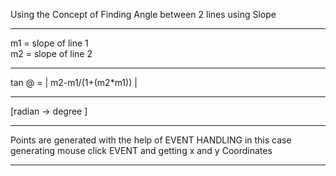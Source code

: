 Using the Concept of Finding Angle between 2 lines using Slope
<hr>
m1 =  slope of line 1<br>
m2 =  slope of line 2<br>
<hr>
tan @ = | m2-m1/(1+(m2*m1)) | 
<hr>
[radian -> degree ]
<hr>
Points are generated with the help of EVENT HANDLING
in this case generating mouse click EVENT and getting x and y Coordinates
<hr>
